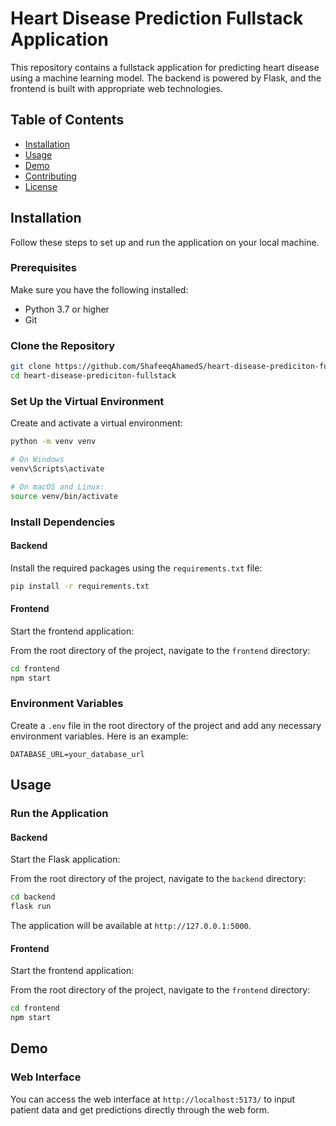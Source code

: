 # Heart Disease Prediction Fullstack Application

This repository contains a fullstack application for predicting heart disease using a machine learning model. The backend is powered by Flask, and the frontend is built with appropriate web technologies.

## Table of Contents

- [Installation](#installation)
- [Usage](#usage)
- [Demo](#demo)
- [Contributing](#contributing)
- [License](#license)

## Installation

Follow these steps to set up and run the application on your local machine.

### Prerequisites

Make sure you have the following installed:

- Python 3.7 or higher
- Git

### Clone the Repository

```bash
git clone https://github.com/ShafeeqAhamedS/heart-disease-prediciton-fullstack
cd heart-disease-prediciton-fullstack
```

### Set Up the Virtual Environment

Create and activate a virtual environment:

```bash
python -m venv venv

# On Windows
venv\Scripts\activate

# On macOS and Linux:
source venv/bin/activate
```

### Install Dependencies

#### Backend
Install the required packages using the `requirements.txt` file:

```bash
pip install -r requirements.txt
```

#### Frontend
Start the frontend application:

From the root directory of the project, navigate to the `frontend` directory:
```bash
cd frontend
npm start
```

### Environment Variables

Create a `.env` file in the root directory of the project and add any necessary environment variables. Here is an example:

```env
DATABASE_URL=your_database_url
```

## Usage

### Run the Application

#### Backend
Start the Flask application:

From the root directory of the project, navigate to the `backend` directory:
```bash
cd backend
flask run
```

The application will be available at `http://127.0.0.1:5000`.

#### Frontend
Start the frontend application:

From the root directory of the project, navigate to the `frontend` directory:
```bash
cd frontend
npm start
```

## Demo

### Web Interface

You can  access the web interface at `http://localhost:5173/` to input patient data and get predictions directly through the web form.
